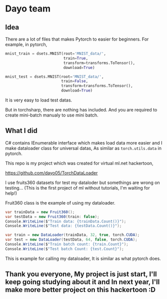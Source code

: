 # Dayo team

## Idea
There are a lot of files that makes Pytorch to easier for beginners. For example, in pytorch, 
```python
mnist_train = dsets.MNIST(root='MNIST_data/', 
                          train=True, 
                          transform=transforms.ToTensor(), 
                          download=True)

mnist_test = dsets.MNIST(root='MNIST_data/', 
                         train=False, 
                         transform=transforms.ToTensor(), 
                         download=True)
```
It is very easy to load test datas.

But in torchsharp, there are nothing has included. And you are required to create mini-batch manualy to use mini batch.

## What I did

C# contains IEnumerable interface which makes load data more easier and I make dataloader class for universal datas, As similar as `torch.utils.data` in pytorch. 

This repo is my project which was created for virtual ml.net hackertoon,

https://github.com/dayo05/TorchDataLoader

I use fruits360 datasets for test my dataloder but somethings are wrong on testing... (This is the first project of ml without tutorials, I'm waiting for help!)

Fruit360 class is the example of using my dataloader.

```cs
var trainData = new Fruit360();
var testData = new Fruit360(train: false);
Console.WriteLine($"Train data: {trainData.Count()}");
Console.WriteLine($"Test data: {testData.Count()}");

var train = new DataLoader(trainData, 32, true, torch.CUDA);
var test = new DataLoader(testData, 64, false, torch.CUDA);
Console.WriteLine($"Train batch count: {train.Count}");
Console.WriteLine($"Test batch Count: {test.Count}");
```

This is example for calling my dataloader, It is similar as what pytorch does.

## Thank you everyone, My project is just start, I'll keep going studying about it and In next year, I'll make more better project on this hackertoon :D

